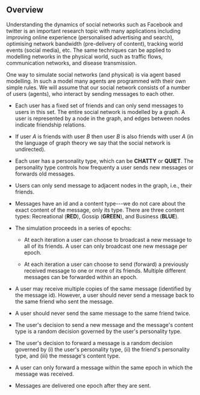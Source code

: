 
## Overview
 Understanding the dynamics of social
networks such as Facebook and twitter is an important research topic
with many applications including improving online experience
(personalised advertising and search), optimising network bandwidth
(pre-delivery of content), tracking world events (social media),
etc. The same techniques can be applied to modelling networks in the
physical world, such as traffic flows, communication networks, and
disease transmission.

One way to simulate social networks (and physical) is via agent based
modelling. In such a model many agents are programmed with their own
simple rules. 
We will assume
that our social network consists of a number of users (agents), who
interact by sending messages to each other.

- Each user has a fixed set of friends and can only send messages to
  users in this set. The entire social network is modelled by a
  graph. A user is represented by a node in the graph, and edges
  between nodes indicate friendship relations.

- If user _A_ is friends with user _B_ then user _B_ is also friends
  with user _A_ (in the language of graph theory we say that the
  social network is undirected).

- Each user has a personality type, which can be **CHATTY** or
  **QUIET**. The personality type controls how frequenty a user sends
  new messages or forwards old messages.

- Users can only send message to adjacent nodes in the graph, i.e.,
  their friends.

- Messages have an id and a content type---we do not care about the
  exact content of the message, only its type. There are three
  content types: Recreational (**RED**), Gossip (**GREEN**), and
  Business (**BLUE**).

- The simulation proceeds in a series of epochs:

  - At each iteration a user can choose to broadcast a new message to
    all of its friends. A user can only broadcast one new message per
    epoch.

  - At each iteration a user can choose to send (forward) a previously
    received message to one or more of its friends. Multiple different
    messages can be forwarded within an epoch.
    
- A user may receive multiple copies of the same message (identified
  by the message id). However, a user should never send a message back
  to the same friend who sent the message.

- A user should never send the same message to the same friend twice.

- The user's decision to send a new message and the message's content
  type is a random decision governed by the user's personality type.

- The user's decision to forward a message is a random decision
  governed by (i) the user's personality type, (ii) the friend's
  personality type, and (iii) the message's content type.

- A user can only forward a message within the same epoch in which
  the message was received.

- Messages are delivered one epoch after they are sent.



